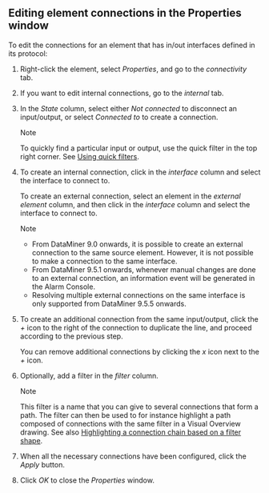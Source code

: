 ## Editing element connections in the Properties window

To edit the connections for an element that has in/out interfaces defined in its protocol:

1. Right-click the element, select *Properties*, and go to the *connectivity* tab.

2. If you want to edit internal connections, go to the *internal* tab.

3. In the *State* column, select either *Not connected* to disconnect an input/output, or select *Connected to* to create a connection.

    > [!NOTE]
    > To quickly find a particular input or output, use the quick filter in the top right corner. See [Using quick filters](../../part_1/GettingStarted/Using_quick_filters.md).

4. To create an internal connection, click in the *interface* column and select the interface to connect to.

    To create an external connection, select an element in the *external element* column, and then click in the *interface* column and select the interface to connect to.

    > [!NOTE]
    > - From DataMiner 9.0 onwards, it is possible to create an external connection to the same source element. However, it is not possible to make a connection to the same interface.
    > - From DataMiner 9.5.1 onwards, whenever manual changes are done to an external connection, an information event will be generated in the Alarm Console.
    > - Resolving multiple external connections on the same interface is only supported from DataMiner 9.5.5 onwards.

5. To create an additional connection from the same input/output, click the *+* icon to the right of the connection to duplicate the line, and proceed according to the previous step.

    You can remove additional connections by clicking the *x* icon next to the *+* icon.

6. Optionally, add a filter in the *filter* column.

    > [!NOTE]
    > This filter is a name that you can give to several connections that form a path. The filter can then be used to for instance highlight a path composed of connections with the same filter in a Visual Overview drawing. See also [Highlighting a connection chain based on a filter shape](../../part_2/visio/Highlighting_a_connection_chain_based_on_a_filter_shape.md).

7. When all the necessary connections have been configured, click the *Apply* button.

8. Click *OK* to close the *Properties* window.
